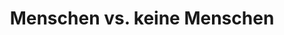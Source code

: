 ---
moduleTitle: Instruktionale Videos
unitTitle: Spezifische Designfragen
title: Menschen vs. keine Menschen
module: 7
unit: 3
subunit: 0
type: video
---